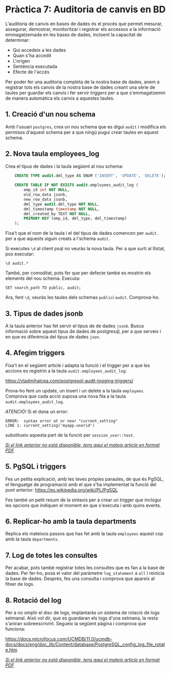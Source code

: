 # Pràctica 7: Auditoria de canvis en BD

L'auditoria de canvis en bases de dades és el procés que permet mesurar, assegurar, demostrar, monitoritzar i registrar els accessos a la informació emmagatzemada en les bases de dades, incloent la capacitat de determinar:

* Qui accedeix a les dades
* Quan s'ha accedit
* L'origen
* Sentència executada
* Efecte de l'accés

Per poder fer una auditoria completa de la nostra base de dades, anem a registrar tots els canvis de la nostra base de dades creant una sèrie de taules per guardar els canvis i fer servir *triggers* per a que s'emmagatzemin de manera automàtica els canvis a aquestes taules.

## 1. Creació d'un nou schema

Amb l'usuari `postgres`, crea un nou schema que es digui `audit` i modifica els permisos d'aquest schema per a que ningú pugui crear taules en aquest schema.

## 2. Nova taula employees_log

Crea el tipus de dades i la taula següent al nou schema:

```sql
    CREATE TYPE audit.dml_type AS ENUM ('INSERT', 'UPDATE', 'DELETE');
	
    CREATE TABLE IF NOT EXISTS audit.employees_audit_log (
        emp_id int NOT NULL,
        old_row_data jsonb,
        new_row_data jsonb,
        dml_type audit.dml_type NOT NULL,
        dml_timestamp timestamp NOT NULL,
        dml_created_by TEXT NOT NULL,
        PRIMARY KEY (emp_id, dml_type, dml_timestamp)
    );
```
Fixa't que el nom de la taula i el del tipus de dades comencen per `audit.` per a que aquests siguin creats a l'schema `audit`.

Si executes `\d` al client psql no veuràs la nova taula. Per a que surti al llistat, pos executar:

	\d audit.*

També, per comoditat, pots fer que per defecte també es mostrin els elements del nou schema. Executa:

	SET search_path TO public, audit; 

Ara, fent `\d`, veuràs les taules dels schemas `public`i `audit`. Comprova-ho.

## 3. Tipus de dades jsonb

A la taula anterior has fet servir el tipus de de dades `jsonb`. Busca informació sobre aquest tipus de dades de postgresql, per a que serveix i en que es diferència del tipus de dades `json`.

## 4. Afegim triggers

Fixa't en el següent article i adapta la funció i el trigger per a que les accions es registrin a la taula `audit.employees_audit_log`:

https://vladmihalcea.com/postgresql-audit-logging-triggers/

Prova-ho fent un update, un insert i un delete a la taula `employees`. Comprova que cada acció suposa una nova fila a la taula `audit.employees_audit_log`. 

*ATENCIÓ!* Si et dona un error:

	ERROR:  syntax error at or near "current_setting"
	LINE 1: current_setting('myapp.userid')

substitueix aquesta part de la funció per `session_user::text`.

*[Si el link anterior no està disponible, tens aquí el mateix article en format PDF](https://github.com/alfonsovng/2asix-m02-m10/files/6137259/vladmihalcea.com-PostgreSQL.audit.logging.using.triggers.pdf)*

## 5. PgSQL i triggers

Fes un petita explicació, amb les teves pròpies paraules, de que és PgSQL, el llenguatge de programació amb el que s'ha implementat la funció del punt anterior: https://es.wikipedia.org/wiki/PL/PgSQL

Fes també un petit resum de la sintaxis per a crear un trigger que inclogui les opcions que indiquen el moment en que s'executa i amb quins events.

## 6. Replicar-ho amb la taula departments

Replica els mateixos passos que has fet amb la taula `employees` aquest cop amb la taula `departments`. 

## 7. Log de totes les consultes

Per acabar, pots també registrar totes les consultes que es fan a la base de dades. Per fer-ho, posa el valor del paràmetre `log_statement`  a `all` i reinicia la base de dades. Desprès, fes una consulta i comprova que apareix al fitxer de logs. 

## 8. Rotació del log

Per a no omplir el disc de logs, implantaràs un sistema de rotació de logs setmanal. Això vol dir, que es guardaran els logs d'una setmana, la resta s'aniran sobreescrivint. Segueix la següent pàgina i comprova que funciona: 

https://docs.microfocus.com/UCMDB/11.0/ucmdb-docs/docs/eng/doc_lib/Content/database/PostgreSQL_config_log_file_rotate.htm

*[Si el link anterior no està disponible, tens aquí el mateix article en format PDF](https://github.com/alfonsovng/2asix-m02-m10/files/6137261/docs.microfocus.com-How.to.Configure.PostgreSQL.Log.Files.Rotation.by.Size.pdf)*
